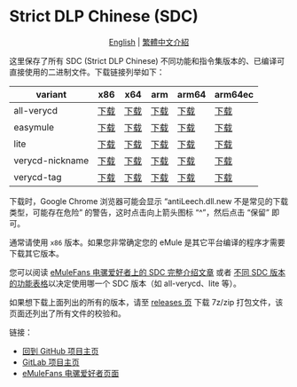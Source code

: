 ﻿# Strict DLP Chinese (SDC)

<p align="center">
<a href="readme.md">English</a> | <a href="readme.zh-hant.md">繁體中文介紹</a>
</p>

这里保存了所有 SDC (Strict DLP Chinese) 不同功能和指令集版本的、已编译可直接使用的二进制文件。下载链接列举如下：

| variant | x86 | x64 | arm | arm64 | arm64ec |
|-----------------|----------|----------|----------|----------|----------|
| all-verycd | [下载](https://github.com/chengr28/specialdlp/raw/binary/specialdlp/x86/all-verycd/antiLeech.dll.new) | [下载](https://github.com/chengr28/specialdlp/raw/binary/specialdlp/x64/all-verycd/antiLeechx64.dll.new) | [下载](https://github.com/chengr28/specialdlp/raw/binary/specialdlp/arm/all-verycd/antiLeecharm.dll.new) | [下载](https://github.com/chengr28/specialdlp/raw/binary/specialdlp/arm64/all-verycd/antiLeecharm64.dll.new) | [下载](https://github.com/chengr28/specialdlp/raw/binary/specialdlp/arm64ec/all-verycd/antiLeecharm64ec.dll.new) |
| easymule | [下载](https://github.com/chengr28/specialdlp/raw/binary/specialdlp/x86/easymule/antiLeech.dll.new) | [下载](https://github.com/chengr28/specialdlp/raw/binary/specialdlp/x64/easymule/antiLeechx64.dll.new) | [下载](https://github.com/chengr28/specialdlp/raw/binary/specialdlp/arm/easymule/antiLeecharm.dll.new) | [下载](https://github.com/chengr28/specialdlp/raw/binary/specialdlp/arm64/easymule/antiLeecharm64.dll.new) | [下载](https://github.com/chengr28/specialdlp/raw/binary/specialdlp/arm64ec/easymule/antiLeecharm64ec.dll.new) |
| lite | [下载](https://github.com/chengr28/specialdlp/raw/binary/specialdlp/x86/lite/antiLeech.dll.new) | [下载](https://github.com/chengr28/specialdlp/raw/binary/specialdlp/x64/lite/antiLeechx64.dll.new) | [下载](https://github.com/chengr28/specialdlp/raw/binary/specialdlp/arm/lite/antiLeecharm.dll.new) | [下载](https://github.com/chengr28/specialdlp/raw/binary/specialdlp/arm64/lite/antiLeecharm64.dll.new) | [下载](https://github.com/chengr28/specialdlp/raw/binary/specialdlp/arm64ec/lite/antiLeecharm64ec.dll.new) |
| verycd-nickname | [下载](https://github.com/chengr28/specialdlp/raw/binary/specialdlp/x86/verycd-nickname/antiLeech.dll.new) | [下载](https://github.com/chengr28/specialdlp/raw/binary/specialdlp/x64/verycd-nickname/antiLeechx64.dll.new) | [下载](https://github.com/chengr28/specialdlp/raw/binary/specialdlp/arm/verycd-nickname/antiLeecharm.dll.new) | [下载](https://github.com/chengr28/specialdlp/raw/binary/specialdlp/arm64/verycd-nickname/antiLeecharm64.dll.new) | [下载](https://github.com/chengr28/specialdlp/raw/binary/specialdlp/arm64ec/verycd-nickname/antiLeecharm64ec.dll.new) |
| verycd-tag | [下载](https://github.com/chengr28/specialdlp/raw/binary/specialdlp/x86/verycd-tag/antiLeech.dll.new) | [下载](https://github.com/chengr28/specialdlp/raw/binary/specialdlp/x64/verycd-tag/antiLeechx64.dll.new) | [下载](https://github.com/chengr28/specialdlp/raw/binary/specialdlp/arm/verycd-tag/antiLeecharm.dll.new) | [下载](https://github.com/chengr28/specialdlp/raw/binary/specialdlp/arm64/verycd-tag/antiLeecharm64.dll.new) | [下载](https://github.com/chengr28/specialdlp/raw/binary/specialdlp/arm64ec/verycd-tag/antiLeecharm64ec.dll.new) |

下载时，Google Chrome 浏览器可能会显示 “antiLeech.dll.new 不是常见的下载类型，可能存在危险” 的警告，这时点击向上箭头图标 “^”，然后点击 “保留” 即可。

通常请使用 <code>x86</code> 版本。如果您非常确定您的 eMule 是其它平台编译的程序才需要下载其它版本。

您可以阅读 [eMuleFans 电骡爱好者上的 SDC 完整介绍文章](https://emulefans.com/strict-dlp-chinese-v44006) 或者 [不同 SDC 版本的功能表格](https://github.com/chengr28/specialdlp/blob/master/specialdlp/document/readme.zh-hans.md)以决定使用哪一个 SDC 版本（如 all-verycd、lite 等）。

如果想下载上面列出的所有的版本，请至 [releases 页](https://github.com/chengr28/specialdlp/releases) 下载 7z/zip 打包文件，该页面还列出了所有文件的校验和。

链接：
* [回到 GitHub 项目主页](https://github.com/chengr28/specialdlp)
* [GitLab 项目主页](https://gitlab.com/chengr28/specialdlp)
* [eMuleFans 电骡爱好者页面](https://emulefans.com/strict-dlp-chinese-v44006)
